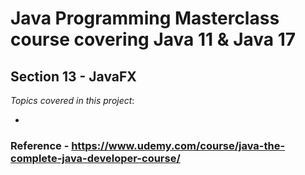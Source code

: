# Java Programming Masterclass course covering Java 11 & Java 17

## Section 13 - JavaFX

*Topics covered in this project*:

- 


### Reference - <https://www.udemy.com/course/java-the-complete-java-developer-course/>